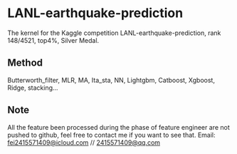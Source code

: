 # LANL-earthquake-prediction
The kernel for the Kaggle competition LANL-earthquake-prediction, rank 148/4521, top4%, Silver Medal.

## Method
Butterworth_filter, MLR, MA, Ita_sta, NN, Lightgbm, Catboost, Xgboost, Ridge, stacking...

## Note
All the feature been processed during the phase of feature engineer are not pushed to github, feel free to contact me if you want to see that. Email: fei2415571409@icloud.com // 2415571409@qq.com

